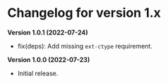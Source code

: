 # Changelog for version 1.x

**Version 1.0.1 (2022-07-24)**

- fix(deps): Add missing `ext-ctype` requirement.

**Version 1.0.0 (2022-07-23)**

- Initial release.
